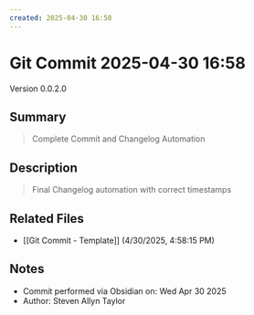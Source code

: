 ```yaml
---
created: 2025-04-30 16:58
---
```


# Git Commit 2025-04-30 16:58

Version 0.0.2.0

## Summary
> Complete Commit and Changelog Automation

## Description
> Final Changelog automation with correct timestamps

## Related Files
- [[Git Commit - Template]] (4/30/2025, 4:58:15 PM)

## Notes
- Commit performed via Obsidian on: Wed Apr 30 2025
- Author: Steven Allyn Taylor

